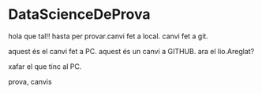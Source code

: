 # DataScienceDeProva
hola que tal!!
hasta per provar.canvi fet a local. 
canvi fet a git. 


aquest és el canvi fet a PC. 
aquest és un canvi a GITHUB. 
ara el lio.Areglat? 

xafar el que tinc al PC. 

prova, canvis
